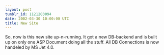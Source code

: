 ```yaml
---
layout: post
tumblr_id: 1121203094
date: 2002-03-30 10:00:00 UTC
title: New Site
---
```


So, now is this new site up-n-running. It got a new DB-backend and is built up on only one ASP Document doing all the stuff. All DB Connections is now handeled by MS Jet 4.0.
